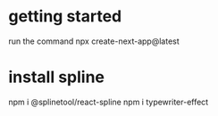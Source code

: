 # getting started 
run the command 
npx create-next-app@latest 

# install spline 
npm i @splinetool/react-spline
npm i typewriter-effect 